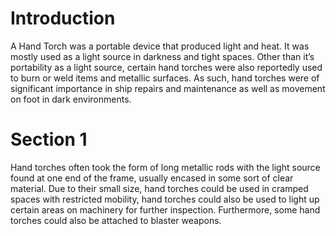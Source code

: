 # Introduction

A Hand Torch was a portable device that produced light and heat.
It was mostly used as a light source in darkness and tight spaces.
Other than it’s portability as a light source, certain hand torches were also reportedly used to burn or weld items and metallic surfaces.
As such, hand torches were of significant importance in ship repairs and maintenance as well as movement on foot in dark environments.

# Section 1

Hand torches often took the form of long metallic rods with the light source found at one end of the frame, usually encased in some sort of clear material.
Due to their small size, hand torches could be used in cramped spaces with restricted mobility, hand torches could also be used to light up certain areas on machinery for further inspection.
Furthermore, some hand torches could also be attached to blaster weapons.
